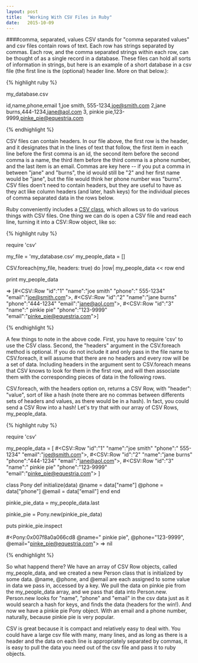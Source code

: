 ```yaml
---
layout: post
title:  "Working With CSV Files in Ruby"
date:   2015-10-09
---
```



####comma, separated, values
CSV stands for "comma separated values" and csv files contain rows of text. Each row has strings separated by commas. Each row, and the comma separated strings within each row, can be thought of as a single record in a database.  These files can hold all sorts of information in strings, but here is an example of a short database in a csv file (the first line is the (optional) header line. More on that below.):

{% highlight ruby %}

my_database.csv

id,name,phone,email
1,joe smith, 555-1234,joe@smith.com
2,jane burns,444-1234,jane@aol.com
3, pinkie pie,123-9999,pinke_pie@equestria.com

{% endhighlight %}

CSV files can contain headers. In our file above, the first row is the header, and it designates that in the lines of text that follow, the first item in each line before the first comma is an id, the second item before the second comma is a name, the third item before the third comma is a phone number, and the last item is an email. Commas are key here -- if you put a comma in between "jane" and "burns", the id would still be "2" and her first name would be "jane", but the file would think her phone number was "burns". CSV files doen't need to contain headers, but they are useful to have as they act like column headers (and later, hash keys) for the individual pieces of comma separated data in the rows below.

Ruby conveniently includes a <a href= "http://ruby-doc.org/stdlib-2.0.0/libdoc/csv/rdoc/CSV.html">CSV class</a>, which allows us to do various things with CSV files. One thing we can do is open a CSV file and read each line, turning it into a CSV::Row object, like so:

{% highlight ruby %}

  require 'csv'

  my_file = 'my_database.csv'
  my_people_data = []

  CSV.foreach(my_file, headers: true) do |row|
    my_people_data << row
  end

  print my_people_data

  => [#<CSV::Row "id":"1" "name":"joe smith" "phone":" 555-1234" "email":"joe@smith.com">, #<CSV::Row "id":"2" "name":"jane burns" "phone":"444-1234" "email":"jane@aol.com">, #<CSV::Row "id":"3" "name":" pinkie pie" "phone":"123-9999" "email":"pinke_pie@equestria.com">]

{% endhighlight %}

A few things to note in the above code. First, you have to require 'csv' to use the CSV class. Second, the "headers" argument in the CSV.foreach method is optional. If you do not include it and only pass in the file name to CSV.foreach, it will assume that there are no headers and every row will be a set of data. Including headers in the argument sent to CSV.foreach means that CSV knows to look for them in the first row, and will then associate them with the corresponding pieces of data in the following rows.

CSV.foreach, with the headers option on, returns a CSV Row, with "header": "value", sort of like a hash (note there are no commas between differents sets of headers and values, as there would be in a hash). In fact, you could send a CSV Row into a hash! Let's try that with our array of CSV Rows, my_people_data.

{% highlight ruby %}

  require 'csv'

  my_people_data = [
    #<CSV::Row "id":"1" "name":"joe smith" "phone":" 555-1234" "email":"joe@smith.com">,
    #<CSV::Row "id":"2" "name":"jane burns" "phone":"444-1234" "email":"jane@aol.com">,
    #<CSV::Row "id":"3" "name":" pinkie pie" "phone":"123-9999" "email":"pinke_pie@equestria.com">
    ]

  class Pony
    def initialize(data)
      @name = data["name"]
      @phone = data["phone"]
      @email = data["email"]
    end
  end

  pinkie_pie_data = my_people_data.last

  pinkie_pie = Pony.new(pinkie_pie_data)

  puts pinkie_pie.inspect

  #<Pony:0x007f8a0a066cd8 @name=" pinkie pie", @phone="123-9999", @email="pinke_pie@equestria.com">
=> nil

{% endhighlight %}

So what happend there? We have an array of CSV Row objects, called my_people_data, and we created a new Person class that is initialized by some data. @name, @phone, and @email are each assigned to some value in data we pass in, accessed by a key. We pull the data on pinkie pie from the my_people_data array, and we pass that data into Person.new. Person.new looks for "name", "phone" and "email" in the csv data just as it would search a hash for keys, and finds the data (headers for the win!). And now we have a pinkie pie Pony object. With an email and a phone number, naturally, because pinkie pie is very popular.

CSV is great because it is compact and relatively easy to deal with. You could have a large csv file with many, many lines, and as long as there is a header and the data on each line is appropriately separated by commas, it is easy to pull the data you need out of the csv file and pass it to ruby objects.